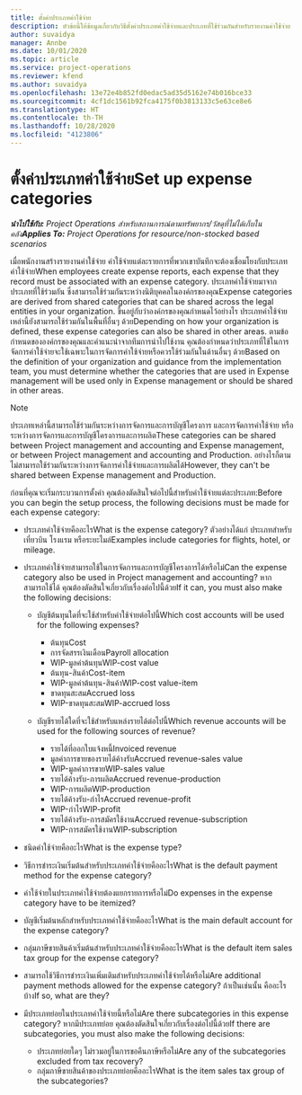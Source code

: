 ```yaml
---
title: ตั้งค่าประเภทค่าใช้จ่าย
description: หัวข้อนี้ให้ข้อมูลเกี่ยวกับวิธีตั้งค่าประเภทค่าใช้จ่ายและประเภทที่ใช้ร่วมกันสำหรับรายงานค่าใช้จ่าย
author: suvaidya
manager: Annbe
ms.date: 10/01/2020
ms.topic: article
ms.service: project-operations
ms.reviewer: kfend
ms.author: suvaidya
ms.openlocfilehash: 13e72e4b852fd0edac5ad35d5162e74b016bce33
ms.sourcegitcommit: 4cf1dc1561b92fca4175f0b3813133c5e63ce8e6
ms.translationtype: HT
ms.contentlocale: th-TH
ms.lasthandoff: 10/28/2020
ms.locfileid: "4123806"
---
```

# <a name="set-up-expense-categories"></a><span data-ttu-id="e2245-103">ตั้งค่าประเภทค่าใช้จ่าย</span><span class="sxs-lookup"><span data-stu-id="e2245-103">Set up expense categories</span></span>

<span data-ttu-id="e2245-104">_**นำไปใช้กับ:** Project Operations สำหรับสถานการณ์ตามทรัพยากร/วัสดุที่ไม่ได้เก็บในคลัง_</span><span class="sxs-lookup"><span data-stu-id="e2245-104">_**Applies To:** Project Operations for resource/non-stocked based scenarios_</span></span>

<span data-ttu-id="e2245-105">เมื่อพนักงานสร้างรายงานค่าใช้จ่าย ค่าใช้จ่ายแต่ละรายการที่พวกเขาบันทึกจะต้องเชื่อมโยงกับประเภทค่าใช้จ่าย</span><span class="sxs-lookup"><span data-stu-id="e2245-105">When employees create expense reports, each expense that they record must be associated with an expense category.</span></span> <span data-ttu-id="e2245-106">ประเภทค่าใช้จ่ายมาจากประเภทที่ใช้ร่วมกัน ซึ่งสามารถใช้ร่วมกันระหว่างนิติบุคคลในองค์กรของคุณ</span><span class="sxs-lookup"><span data-stu-id="e2245-106">Expense categories are derived from shared categories that can be shared across the legal entities in your organization.</span></span> <span data-ttu-id="e2245-107">ขึ้นอยู่กับว่าองค์กรของคุณกำหนดไว้อย่างไร ประเภทค่าใช้จ่ายเหล่านี้ยังสามารถใช้ร่วมกันในพื้นที่อื่นๆ ด้วย</span><span class="sxs-lookup"><span data-stu-id="e2245-107">Depending on how your organization is defined, these expense categories can also be shared in other areas.</span></span> <span data-ttu-id="e2245-108">ตามข้อกำหนดขององค์กรของคุณและคำแนะนำจากทีมการนำไปใช้งาน คุณต้องกำหนดว่าประเภทที่ใช้ในการจัดการค่าใช้จ่ายจะใช้เฉพาะในการจัดการค่าใช้จ่ายหรือควรใช้ร่วมกันในด้านอื่นๆ ด้วย</span><span class="sxs-lookup"><span data-stu-id="e2245-108">Based on the definition of your organization and guidance from the implementation team, you must determine whether the categories that are used in Expense management will be used only in Expense management or should be shared in other areas.</span></span>

> [!NOTE]
> <span data-ttu-id="e2245-109">ประเภทเหล่านี้สามารถใช้ร่วมกันระหว่างการจัดการและการบัญชีโครงการ และการจัดการค่าใช้จ่าย หรือระหว่างการจัดการและการบัญชีโครงการและการผลิต</span><span class="sxs-lookup"><span data-stu-id="e2245-109">These categories can be shared between Project management and accounting and Expense management, or between Project management and accounting and Production.</span></span> <span data-ttu-id="e2245-110">อย่างไรก็ตาม ไม่สามารถใช้ร่วมกันระหว่างการจัดการค่าใช้จ่ายและการผลิตได้</span><span class="sxs-lookup"><span data-stu-id="e2245-110">However, they can't be shared between Expense management and Production.</span></span>

<span data-ttu-id="e2245-111">ก่อนที่คุณจะเริ่มกระบวนการตั้งค่า คุณต้องตัดสินใจต่อไปนี้สำหรับค่าใช้จ่ายแต่ละประเภท:</span><span class="sxs-lookup"><span data-stu-id="e2245-111">Before you can begin the setup process, the following decisions must be made for each expense category:</span></span>

- <span data-ttu-id="e2245-112">ประเภทค่าใช้จ่ายคืออะไร</span><span class="sxs-lookup"><span data-stu-id="e2245-112">What is the expense category?</span></span> <span data-ttu-id="e2245-113">ตัวอย่างได้แก่ ประเภทสำหรับเที่ยวบิน โรงแรม หรือระยะไมล์</span><span class="sxs-lookup"><span data-stu-id="e2245-113">Examples include categories for flights, hotel, or mileage.</span></span>
- <span data-ttu-id="e2245-114">ประเภทค่าใช้จ่ายสามารถใช้ในการจัดการและการบัญชีโครงการได้หรือไม่</span><span class="sxs-lookup"><span data-stu-id="e2245-114">Can the expense category also be used in Project management and accounting?</span></span> <span data-ttu-id="e2245-115">หากสามารถใช้ได้ คุณต้องตัดสินใจเกี่ยวกับเรื่องต่อไปนี้ด้วย</span><span class="sxs-lookup"><span data-stu-id="e2245-115">If it can, you must also make the following decisions:</span></span>

    - <span data-ttu-id="e2245-116">บัญชีต้นทุนใดที่จะใช้สำหรับค่าใช้จ่ายต่อไปนี้</span><span class="sxs-lookup"><span data-stu-id="e2245-116">Which cost accounts will be used for the following expenses?</span></span>

        - <span data-ttu-id="e2245-117">ต้นทุน</span><span class="sxs-lookup"><span data-stu-id="e2245-117">Cost</span></span>
        - <span data-ttu-id="e2245-118">การจัดสรรเงินเดือน</span><span class="sxs-lookup"><span data-stu-id="e2245-118">Payroll allocation</span></span>
        - <span data-ttu-id="e2245-119">WIP-มูลค่าต้นทุน</span><span class="sxs-lookup"><span data-stu-id="e2245-119">WIP-cost value</span></span>
        - <span data-ttu-id="e2245-120">ต้นทุน-สินค้า</span><span class="sxs-lookup"><span data-stu-id="e2245-120">Cost-item</span></span>
        - <span data-ttu-id="e2245-121">WIP-มูลค่าต้นทุน-สินค้า</span><span class="sxs-lookup"><span data-stu-id="e2245-121">WIP-cost value-item</span></span>
        - <span data-ttu-id="e2245-122">ขาดทุนสะสม</span><span class="sxs-lookup"><span data-stu-id="e2245-122">Accrued loss</span></span>
        - <span data-ttu-id="e2245-123">WIP-ขาดทุนสะสม</span><span class="sxs-lookup"><span data-stu-id="e2245-123">WIP-accrued loss</span></span>

    - <span data-ttu-id="e2245-124">บัญชีรายได้ใดที่จะใช้สำหรับแหล่งรายได้ต่อไปนี้</span><span class="sxs-lookup"><span data-stu-id="e2245-124">Which revenue accounts will be used for the following sources of revenue?</span></span>

        - <span data-ttu-id="e2245-125">รายได้ที่ออกใบแจ้งหนี้</span><span class="sxs-lookup"><span data-stu-id="e2245-125">Invoiced revenue</span></span>
        - <span data-ttu-id="e2245-126">มูลค่าการขายของรายได้ค้างรับ</span><span class="sxs-lookup"><span data-stu-id="e2245-126">Accrued revenue-sales value</span></span>
        - <span data-ttu-id="e2245-127">WIP-มูลค่าการขาย</span><span class="sxs-lookup"><span data-stu-id="e2245-127">WIP-sales value</span></span>
        - <span data-ttu-id="e2245-128">รายได้ค้างรับ-การผลิต</span><span class="sxs-lookup"><span data-stu-id="e2245-128">Accrued revenue-production</span></span>
        - <span data-ttu-id="e2245-129">WIP-การผลิต</span><span class="sxs-lookup"><span data-stu-id="e2245-129">WIP-production</span></span>
        - <span data-ttu-id="e2245-130">รายได้ค้างรับ-กำไร</span><span class="sxs-lookup"><span data-stu-id="e2245-130">Accrued revenue-profit</span></span>
        - <span data-ttu-id="e2245-131">WIP-กำไร</span><span class="sxs-lookup"><span data-stu-id="e2245-131">WIP-profit</span></span>
        - <span data-ttu-id="e2245-132">รายได้ค้างรับ-การสมัครใช้งาน</span><span class="sxs-lookup"><span data-stu-id="e2245-132">Accrued revenue-subscription</span></span>
        - <span data-ttu-id="e2245-133">WIP-การสมัครใช้งาน</span><span class="sxs-lookup"><span data-stu-id="e2245-133">WIP-subscription</span></span>

- <span data-ttu-id="e2245-134">ชนิดค่าใช้จ่ายคืออะไร</span><span class="sxs-lookup"><span data-stu-id="e2245-134">What is the expense type?</span></span>
- <span data-ttu-id="e2245-135">วิธีการชำระเงินเริ่มต้นสำหรับประเภทค่าใช้จ่ายคืออะไร</span><span class="sxs-lookup"><span data-stu-id="e2245-135">What is the default payment method for the expense category?</span></span>
- <span data-ttu-id="e2245-136">ค่าใช้จ่ายในประเภทค่าใช้จ่ายต้องแยกรายการหรือไม่</span><span class="sxs-lookup"><span data-stu-id="e2245-136">Do expenses in the expense category have to be itemized?</span></span>
- <span data-ttu-id="e2245-137">บัญชีเริ่มต้นหลักสำหรับประเภทค่าใช้จ่ายคืออะไร</span><span class="sxs-lookup"><span data-stu-id="e2245-137">What is the main default account for the expense category?</span></span>
- <span data-ttu-id="e2245-138">กลุ่มภาษีขายสินค้าเริ่มต้นสำหรับประเภทค่าใช้จ่ายคืออะไร</span><span class="sxs-lookup"><span data-stu-id="e2245-138">What is the default item sales tax group for the expense category?</span></span>
- <span data-ttu-id="e2245-139">สามารถใช้วิธีการชำระเงินเพิ่มเติมสำหรับประเภทค่าใช้จ่ายได้หรือไม่</span><span class="sxs-lookup"><span data-stu-id="e2245-139">Are additional payment methods allowed for the expense category?</span></span> <span data-ttu-id="e2245-140">ถ้าเป็นเช่นนั้น คืออะไรบ้าง</span><span class="sxs-lookup"><span data-stu-id="e2245-140">If so, what are they?</span></span>
- <span data-ttu-id="e2245-141">มีประเภทย่อยในประเภทค่าใช้จ่ายนี้หรือไม่</span><span class="sxs-lookup"><span data-stu-id="e2245-141">Are there subcategories in this expense category?</span></span> <span data-ttu-id="e2245-142">หากมีประเภทย่อย คุณต้องตัดสินใจเกี่ยวกับเรื่องต่อไปนี้ด้วย</span><span class="sxs-lookup"><span data-stu-id="e2245-142">If there are subcategories, you must also make the following decisions:</span></span>

    - <span data-ttu-id="e2245-143">ประเภทย่อยใดๆ ไม่รวมอยู่ในการขอคืนภาษีหรือไม่</span><span class="sxs-lookup"><span data-stu-id="e2245-143">Are any of the subcategories excluded from tax recovery?</span></span>
    - <span data-ttu-id="e2245-144">กลุ่มภาษีขายสินค้าของประเภทย่อยคืออะไร</span><span class="sxs-lookup"><span data-stu-id="e2245-144">What is the item sales tax group of the subcategories?</span></span>
